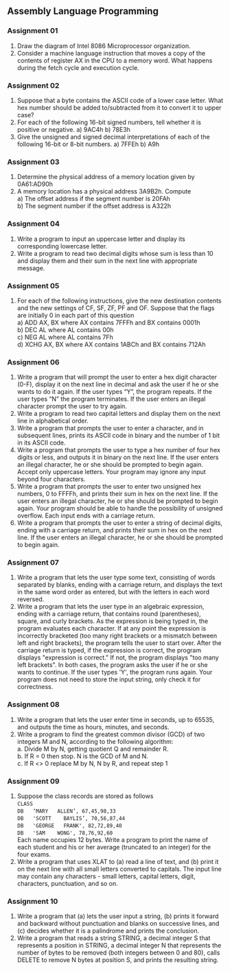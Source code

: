 ## Assembly Language Programming
### Assignment 01
1. Draw the diagram of Intel 8086 Microprocessor organization.<br>
2. Consider a machine language instruction that moves a copy of the contents of register AX in the CPU to a memory word. What happens during the fetch cycle and execution cycle.
  
### Assignment 02
1. Suppose that a byte contains the ASCII code of a lower case letter. What hex number should be added to/subtracted from it to convert it to upper case?<br> 
2. For each of the following 16-bit signed numbers, tell whether it is positive or negative. a) 9AC4h b) 78E3h <br>
3. Give the unsigned and signed decimal interpretations of each of the following 16-bit or 8-bit numbers. a) 7FFEh  b) A9h

### Assignment 03
1. Determine the physical address of a memory location given by 0A61:AD90h <br>
2. A memory location has a physical address 3A9B2h. Compute <br> a) The offset address if the segment number is 20FAh <br> b) The segment number if the offset address is A322h

### Assignment 04
1. Write a program to input an uppercase letter and display its corresponding lowercase letter. <br>
2. Write a program to read two decimal digits whose sum is less than 10 and display them and their sum in the next line with appropriate message.

### Assignment 05
1. For each of the following instructions, give the new destination contents and the new settings of CF, SF, ZF, PF and OF. Suppose that the flags are initially 0 in each part of this question <br> a) ADD AX, BX where AX contains 7FFFh and BX contains 0001h <br> b) DEC AL where AL contains 00h <br> c) NEG AL where AL contains 7Fh <br> d) XCHG AX, BX where AX contains 1ABCh and BX contains 712Ah

### Assignment 06
1. Write a program that will prompt the user to enter a hex digit character (0-F), display it on the next line in decimal and ask the user if he or she wants to do it again. If the user types “Y”, the program repeats. If the  user types “N” the program terminates. If the user enters an illegal character prompt the user to try again. <br>
2. Write a program to read two capital letters and display them on the next line in alphabetical order. <br>
3. Write a program that prompts the user to enter a character, and in subsequent lines, prints its ASCII code in binary and the number of 1 bit in its ASCII code. <br>
4. Write a program that prompts the user to type a hex number of four hex digits or less, and outputs it in binary on the next line. If the user enters an illegal character, he or she should be prompted to begin again. Accept only uppercase letters. Your program may ignore any input beyond four characters. <br>
5. Write a program that prompts the user to enter two unsigned hex numbers, 0 to FFFFh, and prints their sum in hex on the next line. If the user enters an illegal character, he or she should be prompted to begin again. Your program should be able to handle the possibility of unsigned overflow. Each input ends with a carriage return. <br>
6. Write a program that prompts the user to enter a string of decimal digits, ending with a carriage return, and prints their sum in hex on the next line. If the user enters an illegal character, he or she should be prompted to begin again.

### Assignment 07
1. Write a program that lets the user type some text, consisting of words separated by blanks, ending with a carriage return, and displays the text in the same word order as entered, but with the letters in each word reversed. <br>
2. Write a program that lets the user type in an algebraic expression, ending with a carriage return, that contains round (parentheses), square, and curly brackets. As the expression is being typed in, the program evaluates each character. If at any point the expression is incorrectly bracketed (too many right brackets or a mismatch between left and right brackets), the program tells the user to start over. After the carriage return is typed, if the expression is correct, the program displays "expression is correct." If not, the program displays "too many left brackets". In both cases, the program asks the user if he or she wants to continue. If the user types 'Y', the program runs again. Your program does not need to store the input string, only check it for correctness.

### Assignment 08
1. Write a program that lets the user enter time in seconds, up to 65535, and outputs the time as hours, minutes, and seconds. <br>
2. Write a program to find the greatest common divisor (GCD) of two integers M and N, according to the following algorithm: <br>
a. Divide M by N, getting quotient Q and remainder R. <br> b. If R = 0 then stop. N is the GCD of M and N. <br> c. If R <> 0 replace M by N, N by R, and repeat step 1

### Assignment 09
1. Suppose the class records are stored as follows <br> `CLASS` <br> `DB   ‘MARY   ALLEN’, 67,45,98,33 `<br>` DB   'SCOTT    BAYLIS’, 70,56,87,44 `<br>` DB   'GEORGE   FRANK', 82,72,89,40  `<br>` DB   'SAM    WONG', 78,76,92,60 `<br> Each name occupies 12 bytes.  Write a program to print the name of each student and his or her average (truncated to an integer) for the four exams.<br>
2. Write a program that uses XLAT to (a) read a line of text, and (b) print it on the next line with all small letters converted to capitals. The input line may contain any characters - small letters, capital letters, digit, characters, punctuation, and so on.

### Assignment 10
1. Write a program that (a) lets the user input a string, (b) prints it forward and backward without punctuation and blanks on successive lines, and (c) decides whether it is a palindrome and prints the conclusion. <br>
2. Write a program that reads a string  STRING, a decimal integer S that represents a position in STRING, a decimal integer N that represents the number of bytes to be removed (both integers between 0 and 80), calls DELETE to remove N bytes at position S, and prints the resulting string.
